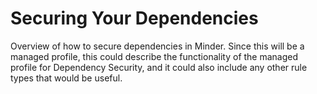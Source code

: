 # Securing Your Dependencies

Overview of how to secure dependencies in Minder. Since this will be a managed profile, this could describe the functionality of the managed profile for Dependency Security, and it could also include any other rule types that would be useful. 
